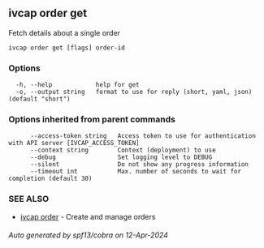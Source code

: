 ## ivcap order get

Fetch details about a single order

```
ivcap order get [flags] order-id
```

### Options

```
  -h, --help            help for get
  -o, --output string   format to use for reply (short, yaml, json) (default "short")
```

### Options inherited from parent commands

```
      --access-token string   Access token to use for authentication with API server [IVCAP_ACCESS_TOKEN]
      --context string        Context (deployment) to use
      --debug                 Set logging level to DEBUG
      --silent                Do not show any progress information
      --timeout int           Max. number of seconds to wait for completion (default 30)
```

### SEE ALSO

* [ivcap order](ivcap_order.md)	 - Create and manage orders 

###### Auto generated by spf13/cobra on 12-Apr-2024
